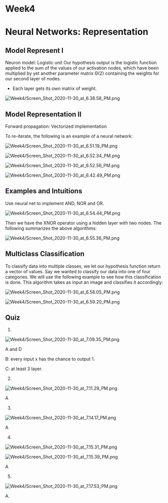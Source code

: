 # Week4

# Neural Networks: Representation

## Model Represent I

Neuron model: Logistic unit
Our hypothesis output is the logistic function applied to the sum of the values of our activation nodes, which have been multiplied by yet another parameter matrix Θ(2) containing the weights for our second layer of nodes.

- Each layer gets its own matrix of weight.

![Week4/Screen_Shot_2020-11-30_at_6.38.58_PM.png](Week4/Screen_Shot_2020-11-30_at_6.38.58_PM.png)

## Model Representation II

Forward propagation: Vectorized implementation

To re-iterate, the following is an example of a neural network:

![Week4/Screen_Shot_2020-11-30_at_6.51.19_PM.png](Week4/Screen_Shot_2020-11-30_at_6.51.19_PM.png)

![Week4/Screen_Shot_2020-11-30_at_6.52.34_PM.png](Week4/Screen_Shot_2020-11-30_at_6.52.34_PM.png)

![Week4/Screen_Shot_2020-11-30_at_6.52.56_PM.png](Week4/Screen_Shot_2020-11-30_at_6.52.56_PM.png)

![Week4/Screen_Shot_2020-11-30_at_6.42.49_PM.png](Week4/Screen_Shot_2020-11-30_at_6.42.49_PM.png)

## Examples and Intuitions

Use neural net to implement AND, NOR and OR.

![Week4/Screen_Shot_2020-11-30_at_6.54.44_PM.png](Week4/Screen_Shot_2020-11-30_at_6.54.44_PM.png)

Then we have the XNOR operator using a hidden layer with two nodes. The following summarizes the above algorithms:

![Week4/Screen_Shot_2020-11-30_at_6.55.36_PM.png](Week4/Screen_Shot_2020-11-30_at_6.55.36_PM.png)

## Multiclass Classification

To classify data into multiple classes, we let our hypothesis function return a vector of values. Say we wanted to classify our data into one of four categories. We will use the following example to see how this classification is done. This algorithm takes as input an image and classifies it accordingly:

![Week4/Screen_Shot_2020-11-30_at_6.58.05_PM.png](Week4/Screen_Shot_2020-11-30_at_6.58.05_PM.png)

![Week4/Screen_Shot_2020-11-30_at_6.59.20_PM.png](Week4/Screen_Shot_2020-11-30_at_6.59.20_PM.png)

## Quiz

1.

![Week4/Screen_Shot_2020-11-30_at_7.09.35_PM.png](Week4/Screen_Shot_2020-11-30_at_7.09.35_PM.png)

A and D

B: every input x has the chance to output 1.

C: at least 3 layer.

2.

![Week4/Screen_Shot_2020-11-30_at_7.11.29_PM.png](Week4/Screen_Shot_2020-11-30_at_7.11.29_PM.png)

A

3.

![Week4/Screen_Shot_2020-11-30_at_7.14.17_PM.png](Week4/Screen_Shot_2020-11-30_at_7.14.17_PM.png)

A

4.

![Week4/Screen_Shot_2020-11-30_at_7.15.31_PM.png](Week4/Screen_Shot_2020-11-30_at_7.15.31_PM.png)

![Week4/Screen_Shot_2020-11-30_at_7.15.39_PM.png](Week4/Screen_Shot_2020-11-30_at_7.15.39_PM.png)

A

5.

![Week4/Screen_Shot_2020-11-30_at_7.17.53_PM.png](Week4/Screen_Shot_2020-11-30_at_7.17.53_PM.png)

A.